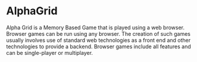 # AlphaGrid
Alpha Grid is a Memory Based Game that is played using a web browser. Browser games
can be run using any browser. The creation of such games usually involves use of standard
web technologies as a front end and other technologies to provide a backend. Browser games
include all features and can be single-player or multiplayer.
